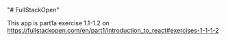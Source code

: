 "# FullStackOpen" 

This app is part1a exercise 1.1-1.2 on https://fullstackopen.com/en/part1/introduction_to_react#exercises-1-1-1-2